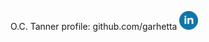 O.C. Tanner profile: github.com/garhetta
[<img src="linkedin.png" width="30">](https://www.linkedin.com/in/garhett/)
